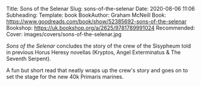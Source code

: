 Title: Sons of the Selenar
Slug: sons-of-the-selenar
Date: 2020-08-06 11:06
Subheading: 
Template: book
BookAuthor: Graham McNeill
Book: https://www.goodreads.com/book/show/52385692-sons-of-the-selenar
Bookshop: https://uk.bookshop.org/a/2625/9781789991024
Recommended: 
Cover: images/covers/sons-of-the-selenar.jpg

*Sons of the Selenar* concludes the story of the crew of the Sisypheum told in previous Horus Heresy novellas (Kryptos, Angel Exterminatus & The Seventh Serpent).

A fun but short read that neatly wraps up the crew's story and goes on to set the stage for the new 40k Primaris marines.